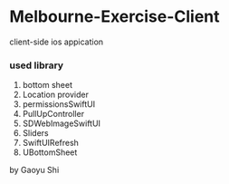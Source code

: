 # Melbourne-Exercise-Client
client-side ios appication


### used library
1. bottom sheet
2. Location provider
3. permissionsSwiftUI
4. PullUpController
5. SDWebImageSwiftUI
6. Sliders
7. SwiftUIRefresh
8. UBottomSheet

by Gaoyu Shi
